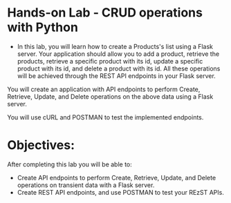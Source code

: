 # Hands-on Lab - CRUD operations with Python

- In this lab, you will learn how to create a Products's list using a Flask server. Your application should allow you to add a product, retrieve the products, retrieve a specific product with its id, update a specific product with its id, and delete a product with its id. All these operations will be achieved through the REST API endpoints in your Flask server.

You will create an application with API endpoints to perform Create, Retrieve, Update, and Delete operations on the above data using a Flask server.

You will use cURL and POSTMAN to test the implemented endpoints.



# Objectives:
 After completing this lab you will be able to:

 - Create API endpoints to perform Create, Retrieve, Update, and Delete operations on transient data with a Flask server.
 - Create REST API endpoints, and use POSTMAN to test your REzST APIs.